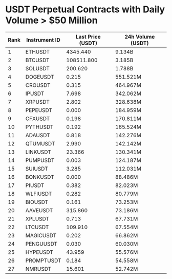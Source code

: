 # USDT Perpetual Contracts with Daily Volume > $50 Million

| Rank | Instrument ID | Last Price (USDT) | 24h Volume (USDT) |
|------|---------------|-------------------|-------------------|
| 1 | ETHUSDT | 4345.440 | 9.134B |
| 2 | BTCUSDT | 108511.800 | 3.185B |
| 3 | SOLUSDT | 200.620 | 1.788B |
| 4 | DOGEUSDT | 0.215 | 551.521M |
| 5 | CROUSDT | 0.315 | 464.967M |
| 6 | IPUSDT | 7.698 | 342.062M |
| 7 | XRPUSDT | 2.802 | 328.638M |
| 8 | PEPEUSDT | 0.000 | 184.959M |
| 9 | CFXUSDT | 0.198 | 170.811M |
| 10 | PYTHUSDT | 0.192 | 165.524M |
| 11 | ADAUSDT | 0.818 | 142.276M |
| 12 | QTUMUSDT | 2.990 | 142.142M |
| 13 | LINKUSDT | 23.366 | 130.341M |
| 14 | PUMPUSDT | 0.003 | 124.187M |
| 15 | SUIUSDT | 3.285 | 112.031M |
| 16 | BONKUSDT | 0.000 | 88.486M |
| 17 | PIUSDT | 0.382 | 82.023M |
| 18 | WLFIUSDT | 0.282 | 80.779M |
| 19 | BIOUSDT | 0.161 | 73.253M |
| 20 | AAVEUSDT | 315.860 | 73.186M |
| 21 | XPLUSDT | 0.713 | 67.731M |
| 22 | LTCUSDT | 109.910 | 67.554M |
| 23 | MAGICUSDT | 0.202 | 66.862M |
| 24 | PENGUUSDT | 0.030 | 60.030M |
| 25 | HYPEUSDT | 43.959 | 55.576M |
| 26 | PROMPTUSDT | 0.184 | 54.558M |
| 27 | NMRUSDT | 15.601 | 52.742M |
